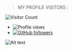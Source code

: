 > MY PROFILE VISITORS :
 
![Visitor Count](https://profile-counter.glitch.me/DoD-99/count.svg)
 
- ![Profile views](https://gpvc.arturio.dev/DoD-99)
- [![GitHub followers](https://img.shields.io/github/followers/DoD-99.svg?style=social&label=Follow&maxAge=0098900)](https://github.com/niloy0?tab=followers)
 
![Alt text](https://camo.githubusercontent.com/bdc2bf0e7c954ae3cecff56b9712a4411a87c014780b8de8ee050f4f6a3c7b55/68747470733a2f2f696d672e736869656c64732e696f2f62616467652f57686174736170702d626c61636b3f7374796c653d666f722d7468652d6261646765266c6f676f3d7768617473617070)
 

